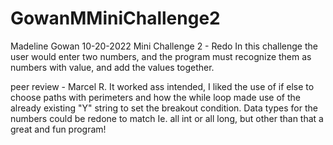 # GowanMMiniChallenge2
Madeline Gowan
10-20-2022
Mini Challenge 2 - Redo
In this challenge the user would enter two numbers, and the program must recognize them as numbers with value, and add the values together.

peer review - Marcel R. It worked ass intended, I liked the use of if else to choose paths with perimeters and how the while loop made use of the already existing "Y" string to set the breakout condition. Data types for the numbers could be redone to match Ie. all int or all long, but other than that a great and fun program!
